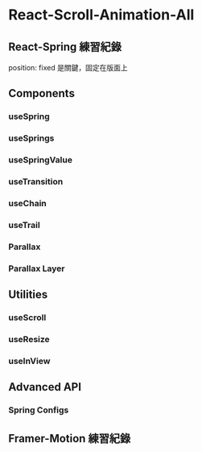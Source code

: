 # React-Scroll-Animation-All

## React-Spring 練習紀錄

position: fixed 是關鍵，固定在版面上

## Components

### useSpring

### useSprings

### useSpringValue

### useTransition

### useChain

### useTrail

### Parallax

### Parallax Layer

## Utilities

### useScroll

### useResize

### useInView

## Advanced API

### Spring Configs

## Framer-Motion 練習紀錄
